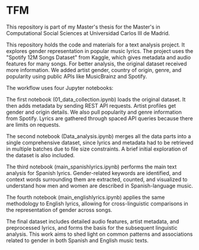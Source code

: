 # TFM
This repository is part of my Master's thesis for the Master's in Computational Social Sciences at Universidad Carlos III de Madrid.

This repository holds the code and materials for a text analysis project. It explores gender representation in popular music lyrics. The project uses the "Spotify 12M Songs Dataset" from Kaggle, which gives metadata and audio features for many songs. For better analysis, the original dataset received more information. We added artist gender, country of origin, genre, and popularity using public APIs like MusicBrainz and Spotify.

The workflow uses four Jupyter notebooks:

The first notebook (01_data_collection.ipynb) loads the original dataset. It then adds metadata by sending REST API requests. Artist profiles get gender and origin details. We also pull popularity and genre information from Spotify. Lyrics are gathered through spaced API queries because there are limits on requests.

The second notebook (Data_analysis.ipynb) merges all the data parts into a single comprehensive dataset, since lyrics and metadata had to be retrieved in multiple batches due to file size constraints. A brief initial exploration of the dataset is also included.

The third notebook (main_spanishlyrics.ipynb) performs the main text analysis for Spanish lyrics. Gender-related keywords are identified, and context words surrounding them are extracted, counted, and visualized to understand how men and women are described in Spanish-language music.

The fourth notebook (main_englishlyrics.ipynb) applies the same methodology to English lyrics, allowing for cross-linguistic comparisons in the representation of gender across songs.

The final dataset includes detailed audio features, artist metadata, and preprocessed lyrics, and forms the basis for the subsequent linguistic analysis. This work aims to shed light on common patterns and associations related to gender in both Spanish and English music texts.
